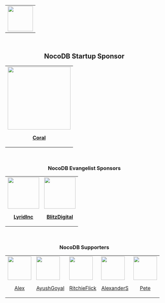 <table  align="center">
  <tbody>
    <tr>
      <td>
        <a href="https://github.com/sponsors/nocodb">
          <img height="80px" src="https://user-images.githubusercontent.com/86527202/148577998-11048f5d-6c26-470c-af6e-b13f0fecfe39.png">
        </a>
      </td>   
    </tr>
  </tbody>
</table>

<p style="text-align: center;">&nbsp;</p>    
  
<h2 align="center"><b>NocoDB Startup Sponsor</b></h2>
<table align="center" border-color="white">
  <tbody>
    <tr>
      <td>
          <a href="https://github.com/owncoral">
          <img height="200px" width="200px" align="middle" src="https://avatars.githubusercontent.com/u/76981916?s=200&v=4" />
            <p align="center"><b>Coral</b></p>    
          </a>
      </td>          
    </tr>
  </tbody>
  </table>
  

<p style="text-align: center;">&nbsp;</p>    
  
<h3 align="center"><b>NocoDB Evangelist Sponsors</b></h3>
<table align="center">
  <tbody>
    <tr>     
      <td>
        <a href="https://github.com/LyridInc">
          <img height="100px" width="100px" align="middle" src="https://avatars.githubusercontent.com/u/62451547?s=200&v=4">
          <p align="center"><b>LyridInc</b></p> 
        </a>    
      </td>
      <td>
        <a href="https://github.com/BlitzDigitalGroup">
          <img height="100px" width="100px" align="middle" src="https://avatars.githubusercontent.com/u/89269131?v=4">
          <p align="center"><b>BlitzDigital</b></p> 
        </a>        
      </td>   
    </tr>   
  </tbody>
  </table>

<p style="text-align: center;">&nbsp;</p>  
  
  <h3 align="center"><b>NocoDB Supporters</b></h3>
<table  align="center">
  <tbody>
    <tr>
      <td>
        <a href="https://github.com/alexn-s">
          <img height="75px" src="https://avatars.githubusercontent.com/u/60710873?v=4">
          <p align="center">Alex</p> 
        </a>
      </td>
      <td>
        <a href="https://github.com/ayush6624">
          <img height="75px" src="https://avatars.githubusercontent.com/u/12170180?v=4">
          <p align="center">AyushGoyal</p> 
        </a>
      </td>
      <td>
        <a href="https://github.com/RitchieFlick">
          <img height="75px" src="https://avatars.githubusercontent.com/u/5102547?v=4">
          <p align="center">RitchieFlick</p> 
        </a>
      </td>
      <td>
        <a href="https://github.com/asuraphel">
          <img height="75px" src="https://avatars.githubusercontent.com/u/1655429?v=4">
          <p align="center">AlexanderS</p> 
        </a>
      </td>
      <td>
        <a href="https://github.com/Peeeet">
          <img height="75px" src="https://avatars.githubusercontent.com/u/5926263?v=4">
          <p align="center">Pete</p> 
        </a>
      </td>  
    </tr>
  </tbody>
</table>
  
  
  

